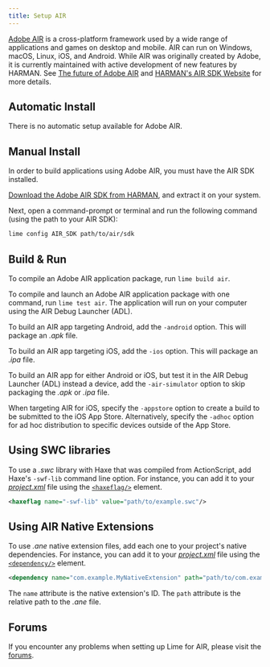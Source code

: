 ```yaml
---
title: Setup AIR
---
```


[Adobe AIR](https://airsdk.dev) is a cross-platform framework used by a wide range of applications and games on desktop and mobile. AIR can run on Windows, macOS, Linux, iOS, and Android. While AIR was originally created by Adobe, it is currently maintained with active development of new features by HARMAN. See [The future of Adobe AIR](https://theblog.adobe.com/the-future-of-adobe-air/) and [HARMAN's AIR SDK Website](https://airsdk.dev) for more details.

## Automatic Install

There is no automatic setup available for Adobe AIR.

## Manual Install

In order to build applications using Adobe AIR, you must have the AIR SDK installed.

[Download the Adobe AIR SDK from HARMAN](https://airsdk.harman.com/download), and extract it on your system.

Next, open a command-prompt or terminal and run the following command (using the path to your AIR SDK):

```sh
lime config AIR_SDK path/to/air/sdk
```

## Build & Run

To compile an Adobe AIR application package, run `lime build air`.

To compile and launch an Adobe AIR application package with one command, run `lime test air`. The application will run on your computer using the AIR Debug Launcher (ADL).

To build an AIR app targeting Android, add the `-android` option. This will package an _.apk_ file.

To build an AIR app targeting iOS, add the `-ios` option. This will package an _.ipa_ file.

To build an AIR app for either Android or iOS, but test it in the AIR Debug Launcher (ADL) instead a device, add the `-air-simulator` option to skip packaging the _.apk_ or _.ipa_ file.

When targeting AIR for iOS, specify the `-appstore` option to create a build to be submitted to the iOS App Store. Alternatively, specify the `-adhoc` option for ad hoc distribution to specific devices outside of the App Store.

## Using SWC libraries

To use a _.swc_ library with Haxe that was compiled from ActionScript, add Haxe's `-swf-lib` command line option. For instance, you can add it to your [_project.xml_](../../project-files/xml-format/) file using the [`<haxeflag/>`](../../project-files/xml-format/#haxeflag) element.

```xml
<haxeflag name="-swf-lib" value="path/to/example.swc"/>
```

## Using AIR Native Extensions

To use _.ane_ native extension files, add each one to your project's native dependencies. For instance, you can add it to your [_project.xml_](../../project-files/xml-format/) file using the [`<dependency/>`](../../project-files/xml-format/#dependency) element.

```xml
<dependency name="com.example.MyNativeExtension" path="path/to/com.example.MyNativeExtension.ane" if="air"/>
```

The `name` attribute is the native extension's ID. The `path` attribute is the relative path to the _.ane_ file.

## Forums

If you encounter any problems when setting up Lime for AIR, please visit the [forums](http://community.openfl.org/c/help).
